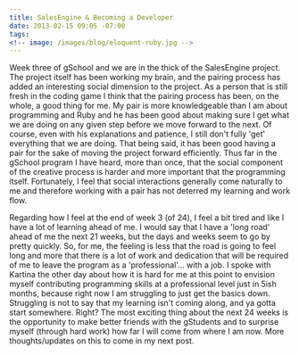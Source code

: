 ```yaml
---
title: SalesEngine & Becoming a Developer
date: 2013-02-15 09:05 -07:00
tags:
<!-- image: /images/blog/eloquent-ruby.jpg -->
---
```


Week three of gSchool and we are in the thick of the SalesEngine project.  The project itself has been working my brain, and the pairing process has added an interesting social dimension to the project.  As a person that is still fresh in the coding game I think that the pairing process has been, on the whole, a good thing for me.  My pair is more knowledgeable than I am about programming and Ruby and he has been good about making sure I get what we are doing on any given step before we move forward to the next.  Of course, even with his explanations and patience, I still don't fully 'get' everything that we are doing.  That being said, it has been good having a pair for the sake of moving the project forward efficiently.  Thus far in the gSchool program I have heard, more than once, that the social component of the creative process is harder and more important that the programming itself.  Fortunately, I feel that social interactions generally come naturally to me and therefore working with a pair has not deterred my learning and work flow.

Regarding how I feel at the end of week 3 (of 24), I feel a bit tired and like I have a lot of learning ahead of me.  I would say that I have a 'long road' ahead of me the next 21 weeks, but the days and weeks seem to go by pretty quickly.  So, for me, the feeling is less that the road is going to feel long and more that there is a lot of work and dedication that will be required of me to leave the program as a 'professional'... with a job.  I spoke with Kartina the other day about how it is hard for me at this point to envision myself contributing programming skills at a professional level just in 5ish months, because right now I am struggling to just get the basics down.  Struggling is not to say that my learning isn't coming along, and ya gotta start somewhere.  Right?  The most exciting thing about the next 24 weeks is the opportunity to make better friends with the gStudents and to surprise myself (through hard work) how far I will come from where I am now.  More thoughts/updates on this to come in my next post.
